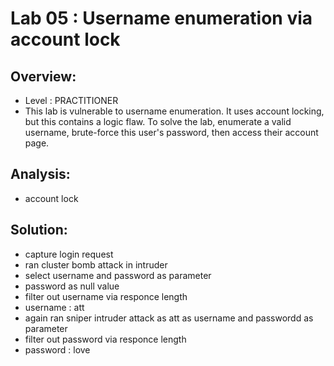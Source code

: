 # Lab 05 : Username enumeration via account lock

## Overview:
- Level : PRACTITIONER
- This lab is vulnerable to username enumeration. It uses account locking, but this contains a logic flaw. To solve the lab, enumerate a valid username, brute-force this user's password, then access their account page.

## Analysis:
- account lock 


## Solution:
- capture login request
- ran cluster bomb attack in intruder 
- select username and password as parameter
- password as null value
- filter out username via responce length 
- username : att
- again ran sniper intruder attack as att as username and passwordd as parameter
- filter out password via responce length
- password : love